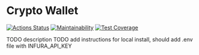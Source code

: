 # Crypto Wallet

[![Actions Status](https://github.com/SerKonstantin/crypto-wallet/actions/workflows/build.yml/badge.svg)](https://github.com/SerKonstantin/crypto-wallet/actions)
[![Maintainability](https://api.codeclimate.com/v1/badges/79a90bbdcc37973693d5/maintainability)](https://codeclimate.com/github/SerKonstantin/crypto-wallet/maintainability)
[![Test Coverage](https://api.codeclimate.com/v1/badges/79a90bbdcc37973693d5/test_coverage)](https://codeclimate.com/github/SerKonstantin/crypto-wallet/test_coverage)

TODO description
TODO add instructions for local install, should add .env file with INFURA_API_KEY